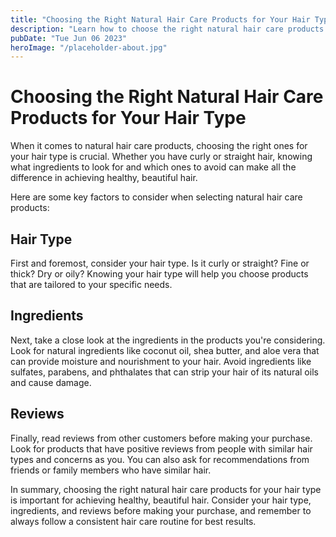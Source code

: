 ```yaml
---
title: "Choosing the Right Natural Hair Care Products for Your Hair Type | [Brand Name]"
description: "Learn how to choose the right natural hair care products for your hair type with our guide. Find the best products for healthy, beautiful hair."
pubDate: "Tue Jun 06 2023"
heroImage: "/placeholder-about.jpg"
---
```


# Choosing the Right Natural Hair Care Products for Your Hair Type

When it comes to natural hair care products, choosing the right ones for your hair type is crucial. Whether you have curly or straight hair, knowing what ingredients to look for and which ones to avoid can make all the difference in achieving healthy, beautiful hair.

Here are some key factors to consider when selecting natural hair care products:

## Hair Type

First and foremost, consider your hair type. Is it curly or straight? Fine or thick? Dry or oily? Knowing your hair type will help you choose products that are tailored to your specific needs.

## Ingredients

Next, take a close look at the ingredients in the products you&#39;re considering. Look for natural ingredients like coconut oil, shea butter, and aloe vera that can provide moisture and nourishment to your hair. Avoid ingredients like sulfates, parabens, and phthalates that can strip your hair of its natural oils and cause damage.

## Reviews

Finally, read reviews from other customers before making your purchase. Look for products that have positive reviews from people with similar hair types and concerns as you. You can also ask for recommendations from friends or family members who have similar hair.

In summary, choosing the right natural hair care products for your hair type is important for achieving healthy, beautiful hair. Consider your hair type, ingredients, and reviews before making your purchase, and remember to always follow a consistent hair care routine for best results.